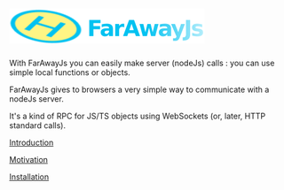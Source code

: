 # ![](/docs/FarAwayJs.png)

With FarAwayJs you can easily make server \(nodeJs\) calls : you can use simple local functions or objects.

FarAwayJs gives to browsers a very simple way to communicate with a nodeJs server.

It's a kind of RPC for JS/TS objects using WebSockets \(or, later, HTTP standard calls\).

[Introduction](/introduction.md)

[Motivation](/docs/motivation.md "Motivation")

[Installation](/docs/installation.md)

